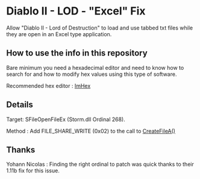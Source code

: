 # Diablo II - LOD - "Excel" Fix

Allow "Diablo II - Lord of Destruction" to load and use tabbed txt files while they are open in an Excel type application.

## How to use the info in this repository

Bare minimum you need a hexadecimal editor and need to know how to search for and how to modify hex values using this type of software.

Recommended hex editor : [ImHex](https://github.com/WerWolv/ImHex)

## Details

Target: SFileOpenFileEx (Storm.dll Ordinal 268).

Method : Add FILE_SHARE_WRITE (0x02) to the call to [CreateFileA()](https://docs.microsoft.com/en-us/windows/win32/api/fileapi/nf-fileapi-createfilea)

## Thanks

Yohann Nicolas : Finding the right ordinal to patch was quick thanks to their 1.11b fix for this issue.
